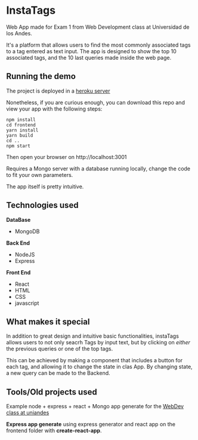 # InstaTags

Web App made for Exam 1 from Web Development class at Universidad de los Andes.

It's a platform that allows users to find the most commonly associated tags to a tag entered as text input. The app is designed to show the top 10 associated tags, and the 10 last queries made inside the web page.

## Running the demo

The project is deployed in a [heroku server](https://insta-tags1.herokuapp.com/)

Nonetheless, if you are curious enough, you can download this repo and view your app with the following steps: 

```
npm install
cd frontend
yarn install
yarn build
cd ..
npm start
```
Then open your browser on http://localhost:3001

Requires a Mongo server with a database running locally, change the code to fit your own parameters.

The app itself is pretty intuitive.

## Technologies used

**DataBase**
* MongoDB

**Back End**

* NodeJS
* Express

**Front End**

* React
* HTML
* CSS
* javascript

## What makes it special

In addition to great design and intuitive basic functionalities, instaTags allows users to not only seacrh Tags by input text, but by clicking on _either_ the previous queries or one of the top tags. 

This can be achieved by making a component that includes a button for each tag, and allowing it to change the state in clas App. By changing state, a new query can be made to the Backend.

## Tools/Old projects used

Example node + express + react + Mongo app generate for the [WebDev class at uniandes](johnguerra.co/classes/webDevelopment_spring_2018/)

**Express app generate** using express generator and react app on the frontend folder with **create-react-app**.

